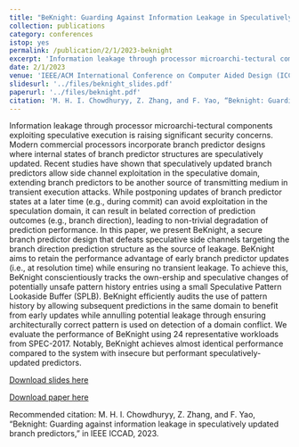 ```yaml
---
title: "BeKnight: Guarding Against Information Leakage in Speculatively Updated Branch Predictors"
collection: publications
category: conferences
istop: yes
permalink: /publication/2/1/2023-beknight
excerpt: 'Information leakage through processor microarchi-tectural components exploiting speculative execution is raising significant security concerns. Modern commercial processors incorporate branch predictor designs where internal states of branch predictor structures are speculatively updated. Recent studies have shown that speculatively updated branch predictors allow side channel exploitation in the speculative domain, extending branch predictors to be another source of transmitting medium in ...'
date: 2/1/2023
venue: 'IEEE/ACM International Conference on Computer Aided Design (ICCAD)'
slidesurl: '../files/beknight_slides.pdf'
paperurl: '../files/beknight.pdf'
citation: 'M. H. I. Chowdhuryy, Z. Zhang, and F. Yao, “Beknight: Guarding against information leakage in speculatively updated branch predictors,” in IEEE ICCAD, 2023.'
---
```

Information leakage through processor microarchi-tectural components exploiting speculative execution is raising significant security concerns. Modern commercial processors incorporate branch predictor designs where internal states of branch predictor structures are speculatively updated. Recent studies have shown that speculatively updated branch predictors allow side channel exploitation in the speculative domain, extending branch predictors to be another source of transmitting medium in transient execution attacks. While postponing updates of branch predictor states at a later time (e.g., during commit) can avoid exploitation in the speculation domain, it can result in belated correction of prediction outcomes (e.g., branch direction), leading to non-trivial degradation of prediction performance. In this paper, we present BeKnight, a secure branch predictor design that defeats speculative side channels targeting the branch direction prediction structure as the source of leakage. BeKnight aims to retain the performance advantage of early branch predictor updates (i.e., at resolution time) while ensuring no transient leakage. To achieve this, BeKnight conscientiously tracks the own-ership and speculative changes of potentially unsafe pattern history entries using a small Speculative Pattern Lookaside Buffer (SPLB). BeKnight efficiently audits the use of pattern history by allowing subsequent predictions in the same domain to benefit from early updates while annulling potential leakage through ensuring architecturally correct pattern is used on detection of a domain conflict. We evaluate the performance of BeKnight using 24 representative workloads from SPEC-2017. Notably, BeKnight achieves almost identical performance compared to the system with insecure but performant speculatively-updated predictors.

[Download slides here](../files/beknight_slides.pdf)

[Download paper here](../files/beknight.pdf)

Recommended citation: M. H. I. Chowdhuryy, Z. Zhang, and F. Yao, “Beknight: Guarding against information leakage in speculatively updated branch predictors,” in IEEE ICCAD, 2023.